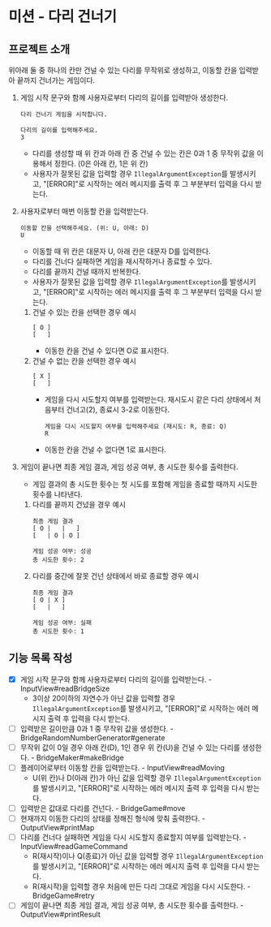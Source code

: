# 미션 - 다리 건너기

## 프로젝트 소개

위아래 둘 중 하나의 칸만 건널 수 있는 다리를 무작위로 생성하고, 이동할 칸을 입력받아 끝까지 건너가는 게임이다.

1. 게임 시작 문구와 함께 사용자로부터 다리의 길이를 입력받아 생성한다.
    ```
    다리 건너기 게임을 시작합니다.

    다리의 길이를 입력해주세요.
    3
    ```
    - 다리를 생성할 때 위 칸과 아래 칸 중 건널 수 있는 칸은 0과 1 중 무작위 값을 이용해서 정한다. (0은 아래 칸, 1은 위 칸)
    - 사용자가 잘못된 값을 입력할 경우 `IllegalArgumentException`를 발생시키고, "[ERROR]"로 시작하는 에러 메시지를 출력 후 그 부분부터 입력을 다시 받는다.

2. 사용자로부터 매번 이동할 칸을 입력받는다.
    ```
    이동할 칸을 선택해주세요. (위: U, 아래: D)
    U
    ```
    - 이동할 때 위 칸은 대문자 U, 아래 칸은 대문자 D를 입력한다.
    - 다리를 건너다 실패하면 게임을 재시작하거나 종료할 수 있다.
    - 다리를 끝까지 건널 때까지 반복한다.
    - 사용자가 잘못된 값을 입력할 경우 `IllegalArgumentException`를 발생시키고, "[ERROR]"로 시작하는 에러 메시지를 출력 후 그 부분부터 입력을 다시 받는다.
    1. 건널 수 있는 칸을 선택한 경우 예시
        ```
        [ O ]
        [   ]
        ```
       - 이동한 칸을 건널 수 있다면 O로 표시한다. 
    2. 건널 수 없는 칸을 선택한 경우 예시
        ```
        [ X ]
        [   ]
        ```
        - 게임을 다시 시도할지 여부를 입력받는다. 재시도시 같은 다리 상태에서 처음부터 건너고(2), 종료시 3-2로 이동한다.
            ```
            게임을 다시 시도할지 여부를 입력해주세요 (재시도: R, 종료: Q)
            R
            ```
       - 이동한 칸을 건널 수 없다면 1로 표시한다.

3. 게임이 끝나면 최종 게임 결과, 게임 성공 여부, 총 시도한 횟수를 출력한다.
    - 게임 결과의 총 시도한 횟수는 첫 시도를 포함해 게임을 종료할 때까지 시도한 횟수를 나타낸다.
    1. 다리를 끝까지 건넜을 경우 예시
        ```
        최종 게임 결과
        [ O |   |   ]
        [   | O | O ]

        게임 성공 여부: 성공
        총 시도한 횟수: 2
        ```
    2. 다리를 중간에 잘못 건넌 상태에서 바로 종료할 경우 예시
        ```
        최종 게임 결과
        [ O | X ]
        [   |   ]

        게임 성공 여부: 실패
        총 시도한 횟수: 1
        ```

## 기능 목록 작성
- [x] 게임 시작 문구와 함께 사용자로부터 다리의 길이를 입력받는다. - InputView#readBridgeSize
    - 3이상 20이하의 자연수가 아닌 값을 입력할 경우 `IllegalArgumentException`를 발생시키고, "[ERROR]"로 시작하는 에러 메시지 출력 후 입력을 다시 받는다.
- [ ] 입력받은 길이만큼 0과 1 중 무작위 값을 생성한다. - BridgeRandomNumberGenerator#generate
- [ ] 무작위 값이 0일 경우 아래 칸(D), 1인 경우 위 칸(U)을 건널 수 있는 다리를 생성한다. - BridgeMaker#makeBridge
- [ ] 플레이어로부터 이동할 칸을 입력받는다. - InputView#readMoving
    - U(위 칸)나 D(아래 칸)가 아닌 값을 입력할 경우 `IllegalArgumentException`를 발생시키고, "[ERROR]"로 시작하는 에러 메시지 출력 후 입력을 다시 받는다.
- [ ] 입력받은 값대로 다리를 건넌다. - BridgeGame#move
- [ ] 현재까지 이동한 다리의 상태를 정해진 형식에 맞춰 출력한다. - OutputView#printMap
- [ ] 다리를 건너다 실패하면 게임을 다시 시도할지 종료할지 여부를 입력받는다. - InputView#readGameCommand
    - R(재시작)이나 Q(종료)가 아닌 값을 입력할 경우 `IllegalArgumentException`를 발생시키고, "[ERROR]"로 시작하는 에러 메시지 출력 후 입력을 다시 받는다.
    - R(재시작)을 입력할 경우 처음에 만든 다리 그대로 게임을 다시 시도한다. - BridgeGame#retry
- [ ] 게임이 끝나면 최종 게임 결과, 게임 성공 여부, 총 시도한 횟수를 출력한다. - OutputView#printResult